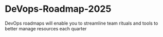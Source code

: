 # DeVops-Roadmap-2025
DevOps roadmaps will enable you to streamline team rituals and tools to better manage resources each quarter
